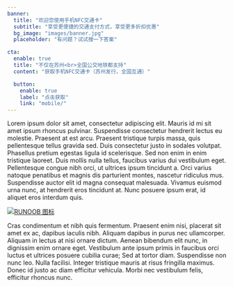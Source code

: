 ```yaml
---
banner:
  title: "欢迎您使用手机NFC交通卡"
  subtitle: "享受更便捷的交通支付方式，享受更多折扣优惠"
  bg_image: "images/banner.jpg"
  placeholder: "有问题？试试搜一下答案"

cta:
  enable: true
  title: "不仅在苏州<br>全国公交地铁都支持"
  content: "获取手机NFC交通卡（苏州发行，全国互通）"

  button:
    enable: true
    label: "点击获取"
    link: "mobile/"
---
```


Lorem ipsum dolor sit amet, consectetur adipiscing elit. Mauris id mi sit amet ipsum rhoncus pulvinar. Suspendisse consectetur hendrerit lectus eu molestie. Praesent at est arcu. Praesent tristique turpis massa, quis pellentesque tellus gravida sed. Duis consectetur justo in sodales volutpat. Phasellus pretium egestas ligula id scelerisque. Sed non enim in enim tristique laoreet. Duis mollis nulla tellus, faucibus varius dui vestibulum eget. Pellentesque congue nibh orci, ut ultrices ipsum tincidunt a. Orci varius natoque penatibus et magnis dis parturient montes, nascetur ridiculus mus. Suspendisse auctor elit id magna consequat malesuada. Vivamus euismod urna nunc, at hendrerit eros tincidunt at. Nunc posuere ipsum erat, id aliquet eros interdum quis.

[![RUNOOB 图标](http://static.runoob.com/images/runoob-logo.png)](https://www.szcic.com/)

Cras condimentum et nibh quis fermentum. Praesent enim nisi, placerat sit amet ex ac, dapibus iaculis nibh. Aliquam dapibus in purus nec ullamcorper. Aliquam in lectus at nisi ornare dictum. Aenean bibendum elit nunc, in dignissim enim ornare eget. Vestibulum ante ipsum primis in faucibus orci luctus et ultrices posuere cubilia curae; Sed at tortor diam. Suspendisse non nunc leo. Nulla facilisi. Integer tristique mauris at risus fringilla maximus. Donec id justo ac diam efficitur vehicula. Morbi nec vestibulum felis, efficitur rhoncus nunc.
